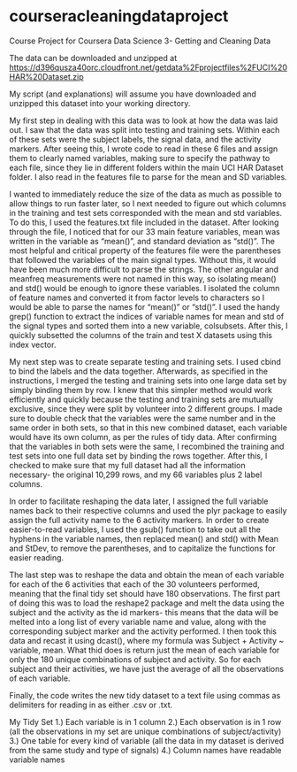courseracleaningdataproject
===========================

Course Project for Coursera Data Science 3- Getting and Cleaning Data

The data can be downloaded and unzipped at https://d396qusza40orc.cloudfront.net/getdata%2Fprojectfiles%2FUCI%20HAR%20Dataset.zip

My script (and explanations) will assume you have downloaded and unzipped this dataset into your working directory.

My first step in dealing with this data was to look at how the data was laid out. I saw that the data was split into testing and training sets. Within each of these sets were the subject labels, the signal data, and the activity markers. After seeing this, I wrote code to read in these 6 files and assign them to clearly named variables, making sure to specify the pathway to each file, since they lie in different folders within the main UCI HAR Dataset folder. I also read in the features file to parse for the mean and SD variables.

I wanted to immediately reduce the size of the data as much as possible to allow things to run faster later, so I next needed to figure out which columns in the training and test sets corresponded with the mean and std variables. To do this, I used the features.txt file included in the dataset. After looking through the file, I noticed that for our 33 main feature variables, mean was written in the variable as “mean()”, and standard deviation as “std()”. The most helpful and critical property of the features file were the parentheses that followed the variables of the main signal types. Without this, it would have been much more difficult to parse the strings. The other angular and meanfreq measurements were not named in this way, so isolating mean() and std() would be enough to ignore these variables.  I isolated the column of feature names and converted it from factor levels to characters so I would be able to parse the names for “mean()” or “std()”. I used the handy grep() function to extract the indices of variable names for mean and std of the signal types and sorted them into a new variable, colsubsets. After this, I quickly subsetted the columns of the train and test X datasets using this index vector.

My next step was to create separate testing and training sets. I used cbind to bind the labels and the data together. Afterwards, as specified in the instructions, I merged the testing and training sets into one large data set by simply binding them by row. I knew that this simpler method would work efficiently and quickly because the testing and training sets are mutually exclusive, since they were split by volunteer into 2 different groups. I made sure to double check that the variables were the same number and in the same order in both sets, so that in this new combined dataset, each variable would have its own column, as per the rules of tidy data. After confirming that the variables in both sets were the same, I recombined the training and test sets into one full data set by binding the rows together. After this, I checked to make sure that my full dataset had all the information necessary- the original 10,299 rows, and my 66 variables plus 2 label columns.

In order to facilitate reshaping the data later, I assigned the full variable names back to their respective columns and used the plyr package to easily assign the full activity name to the 6 activity markers. In order to create easier-to-read variables, I used the gsub() function to take out all the hyphens in the variable names, then replaced mean() and std() with Mean and StDev, to remove the parentheses, and to capitalize the functions for easier reading.

The last step was to reshape the data and obtain the mean of each variable for each of the 6 activities that each of the 30 volunteers performed, meaning that the final tidy set should have 180 observations. The first part of doing this was to load the reshape2 package and melt the data using the subject and the activity as the id markers- this means that the data will be melted into a long list of every variable name and value, along with the corresponding subject marker and the activity performed. I then took this data and recast it using dcast(), where my formula was Subject + Activity ~ variable, mean. What thid does is return just the mean of each variable for only the 180 unique combinations of subject and activity. So for each subject and their activities, we have just the average of all the observations of each variable.

Finally, the code writes the new tidy dataset to a text file using commas as delimiters for reading in as either .csv or .txt.

My Tidy Set
1.) Each variable is in 1 column
2.) Each observation is in 1 row (all the observations in my set are unique combinations of subject/activity)
3.) One table for every kind of variable (all the data in my dataset is derived from the same study and type of signals)
4.) Column names have readable variable names

